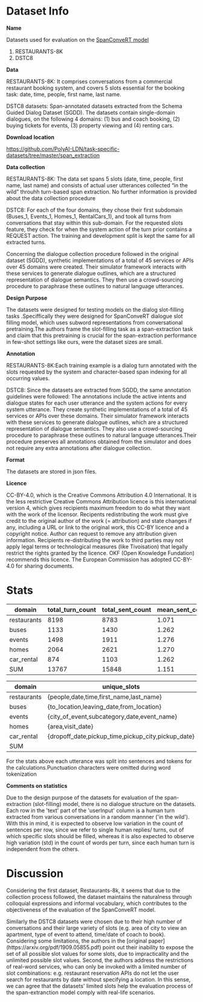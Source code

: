 # Dataset Info

**Name** <p>Datasets used for evaluation on the [SpanConveRT model](https://arxiv.org/pdf/2005.08866.pdf)
1. RESTAURANTS-8K
2. DSTC8
 </p>

**Data** <p>

RESTAURANTS-8K: It comprises conversations from a commercial restaurant booking system, and covers 5 slots essential for the booking task: date, time, people, first name, last name.

DSTC8 datasets: Span-annotated datasets extracted from the Schema Guided Dialog Dataset (SGDD). The datasets contain single-domain dialogues, on the following 4 domains:
(1) bus and coach booking, (2) buying tickets for events, (3) property viewing and (4) renting cars. </p>

**Download location** <p>https://github.com/PolyAI-LDN/task-specific-datasets/tree/master/span_extraction</p>

**Data collection** <p> 
RESTAURANTS-8K: The data set spans 5 slots (date, time, people, first name, last name) and consists of actual user utterances collected “in the wild” throuhh turn-based span extraction. No further information is provided about the data collection procedure   </p>

<p> DSTC8: For each of the four domains, they chose their first subdomain (Buses_1, Events_1, Homes_1, RentalCars_1), and took all turns from conversations that stay within this sub-domain. For the requested slots feature, they check for when the system action of the turn prior contains a REQUEST action. The training and development split is kept the same for all
extracted turns.

Concerning the dialogue collection procedure followed in the original dataset (SGDD), synthetic implementations of a total of 45 services or APIs over 45 domains were created. Their simulator framework interacts with these services to generate dialogue outlines, which are a structured representation of dialogue semantics. They then use a crowd-sourcing procedure to paraphrase these outlines to natural language utterances. </p>

**Design Purpose**
<p>The datasets were designed for testing models on the dialog slot-filling tasks .Speciffically they were designed for SpanConveRT dialogue slot filling model, which uses subword representations from conversational pretraining.The authors frame the slot-filling task as a span-extraction task and claim that this pretraining is crucial for the span-extraction performance in few-shot settings like ours, were the dataset sizes are small.

**Annotation** <p>
<p>RESTAURANTS-8K:Each training example is a dialog turn annotated with the slots requested by the system and character-based span indexing for all occurring values. </p>
<p>DSTC8: Since the datasets are extracted from SGDD, the same annotation guidelines were followed: The annotations include the active intents and dialogue states for each user utterance and the system actions for every system utterance. They create synthetic implementations of a total of 45 services or APIs over these domains. Their simulator framework interacts with these services to generate dialogue outlines, which are a structured representation of dialogue semantics. They also use a crowd-sourcing procedure to paraphrase these outlines to natural language utterances.Their procedure preserves all annotations obtained from the simulator and does not require any extra annotations after dialogue collection.</p>

**Format** <p>The datasets are stored in json files.

**Licence** <p>CC-BY-4.0, which is the Creative Commons Attribution 4.0 International. It is the less restrictive Creative Commons Attribution licence is this international version 4, which gives recipients maximum freedom to do what they want with the work of the licensor. Recipents redistributing the work must give credit to the original author of the work (= attribution) and state changes if any, including a URL or link to the original work, this CC-BY licence and a copyright notice. Author can request to remove any attribution given information. Recipients re-distributing the work to third parties may not apply legal terms or technological measures (like Tivoisation) that legally restrict the rights granted by the licence. OKF (Open Knowledge Fundation) recommends this licence. The European Commission has adopted CC-BY-4.0 for sharing documents. </p>

# Stats

| domain     |total_turn_count|total_sent_count|mean_sent_count  |std_sent_count |total_word_count|mean_word_count |std_word_count |vocab_size|vocab_size_no_stopwords| 
|------------|----------------|--------------- |---------------- |---------------|----------------|----------------|---------------|----------|-----------------------|
| restaurants| 8198           |8783            | 1.071           | 0.283         | 62330          | 7.603          |  4.738        |  4426    |       4314            |
| buses      | 1133           |1430            | 1.262           | 0.491         | 9694           | 8.556          |  4.459        |  501     |   429                 |          
| events     | 1498           |1911            | 1.276           | 0.510         | 12209          | 8.150          |  4.645        |  773     |  692                  |           
| homes      | 2064           |2621            | 1.270           | 0.505         | 16701          | 8.092          |  4.362        |  738     |    653                |      
| car_rental | 874            |1103            | 1.262           | 0.485         | 7643           | 8.745          |  5.785        |  566     |     495               |
| SUM        | 13767          |15848           | 1.151           | 0.398         | 108577         | 7.887	         |  4.740	       |  5202    |   5082                |

| domain     |unique_slots                                      |count           |
|------------|--------------------------------------------------|--------------- |
| restaurants|{people,date,time,first_name,last_name}           |5               | 
| buses      |{to_location,leaving_date,from_location}          |3               |         
| events     |{city_of_event,subcategory,date,event_name}       |4               |          
| homes      |{area,visit_date}                                 |2               |  
| car_rental |{dropoff_date,pickup_time,pickup_city,pickup_date}|4               | 
| SUM        |                                                  |17              |
<p>For the stats above each utterance was split into sentences and tokens for the calculations.Punctuation characters were omitted during word tokenization</p>

**Comments on statistics** <p>
Due to the design purpose of the datasets for evaluation of the span-extraction (slot-filling) model, there is no dialogue structure on the datasets. Each row in the 'text' part of the 'userInput' column is a human turn extracted from various conversations in a random mannner ('in the wild'). With this in mind, it is expected to observe low variation in the count of sentences per row, since we refer to single human replies/ turns, out of which specific slots should be filled, whereas it is also expected to observe high variation (std) in the count of words per turn, since each human turn is independent from the others. </p>
  
# Discussion
<p>

Considering the first dataset, Restaurants-8k, it seems that due to the collection process followed, the dataset maintains the naturalness through colloquial expressions and informal vocabulary, which contributes to the objectiveness of the evaluation of the SpanConveRT model.
</p>
 
 <p> 
Similarly the DSTC8 datasets were chosen due to their high number of conversations and their large variety of slots (e.g. area of city to view an apartment, type of event to attend, time/date of coach to book).
Considering some limitations, the authors in the [original paper](https://arxiv.org/pdf/1909.05855.pdf) point out their inability to expose the set of all possible slot values for some slots, due to impracticality and the unlimited possible slot values.
Second, the authors address the restrictions of real-word services, who can only be invoked with a limited number of slot combinations: e.g. restaurant reservation APIs do not let the user search for restaurants by date without specifying a location. In this sense, we can agree that the datasets' limited slots help the evaluation process of the span-extranction model comply with real-life scenarios.

</p>
